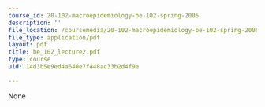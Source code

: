 ```yaml
---
course_id: 20-102-macroepidemiology-be-102-spring-2005
description: ''
file_location: /coursemedia/20-102-macroepidemiology-be-102-spring-2005/14d3b5e9ed4a640e7f448ac33b2d4f9e_be_102_lecture2.pdf
file_type: application/pdf
layout: pdf
title: be_102_lecture2.pdf
type: course
uid: 14d3b5e9ed4a640e7f448ac33b2d4f9e

---
```

None